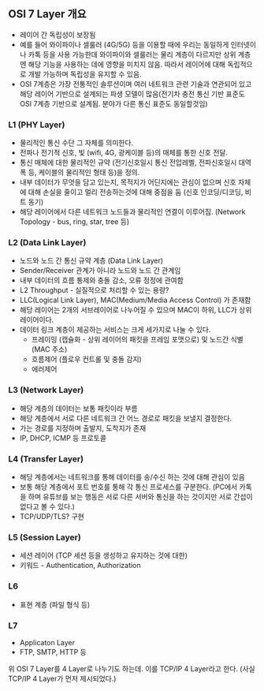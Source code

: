 ## OSI 7 Layer 개요

- 레이어 간 독립성이 보장됨
- 예를 들어 와이파이나 셀룰러 (4G/5G) 등을 이용할 때에 우리는 동일하게 인터넷이나 카톡 등을 사용 가능한데 와이파이와 셀룰러는 물리 계층이 다르지만 상위 계층엔 해당 기능을 사용하는 데에 영향을 미치지 않음. 따라서 레이어에 대해 독립적으로 개발 가능하며 독립성을 유지할 수 있음.
- OSI 7계층은 가장 전통적인 솔루션이며 여러 네트워크 관련 기술과 연관되어 있고 해당 레이어 기반으로 설계되는 파생 모델이 많음(전기차 충전 통신 기반 표준도 OSI 7계층 기반으로 설계됨. 분야가 다른 통신 표준도 동일할것임)

### L1 (PHY Layer)

- 물리적인 통신 수단 그 자체를 의미한다.
- 전파나 전기적 신호, 빛 (wifi, 4G, 광케이블 등)의 매체를 통한 신호 전달.
- 통신 매체에 대한 물리적인 규약 (전기신호일시 통신 전압레벨, 전파신호일시 대역폭 등, 케이블의 물리적인 형태 등)을 정의.
- 내부 데이터가 무엇을 담고 있는지, 목적지가 어딘지에는 관심이 없으며 신호 자체에 대해 손실을 줄이고 멀리 전송하는것에 대해 중점을 둠 (신호 인코딩/디코딩, 비트 동기)
- 해당 레이어에서 다른 네트워크 노드들과 물리적인 연결이 이루어짐. (Network Topology - bus, ring, star, tree 등)

### L2 (Data Link Layer)

- 노드와 노드 간 통신 규약 계층 (Data Link Layer)
- Sender/Receiver 관계가 아니라 노드와 노드 간 관계임
- 내부 데이터의 흐름 통제와 충돌 감소, 오류 정정에 관여함
- L2 Throughput - 실질적으로 처리할 수 있는 용량?
- LLC(Logical Link Layer), MAC(Medium/Media Access Control) 가 존재함
- 해당 레이어는 2개의 서브레이어로 나누어질 수 있으며 MAC이 하위, LLC가 상위 레이어이다.
- 데이터 링크 계층이 제공하는 서비스는 크게 세가지로 나눌 수 있다.
  - 프레이밍 (캡슐화 - 상위 레이어의 패킷을 프레임 포맷으로) 및 노드간 식별 (MAC 주소)
  - 흐름제어 (플로우 컨트롤 및 충돌 감지)
  - 에러제어

### L3 (Network Layer)

- 해당 계층의 데이터는 보통 패킷이라 부름
- 해당 계층에서 서로 다른 네트워크 간 어느 경로로 패킷을 보낼지 결정한다.
- 가는 경로를 지정하며 출발지, 도착지가 존재
- IP, DHCP, ICMP 등 프로토콜

### L4 (Transfer Layer)

- 해당 계층에서는 네트워크를 통해 데이터를 송/수신 하는 것에 대해 관심이 있음
- 보통 해당 계층에서 포트 번호를 통해 각 통신 프로세스를 구분한다. (PC에서 카톡을 하며 유튜브를 보는 행동은 서로 다른 서버와 통신을 하는 것이지만 서로 간섭이 없다고 볼 수 있다.)
- TCP/UDP/TLS? 구현

### L5 (Session Layer)

- 세션 레이어 (TCP 세션 등을 생성하고 유지하는 것에 대한)
- 키워드 - Authentication, Authorization

### L6

- 표현 계층 (파일 형식 등)

### L7

- Applicaton Layer
- FTP, SMTP, HTTP 등

위 OSI 7 Layer를 4 Layer로 나누기도 하는데. 이를 TCP/IP 4 Layer라고 한다. (사실 TCP/IP 4 Layer가 먼저 제시되었다.)